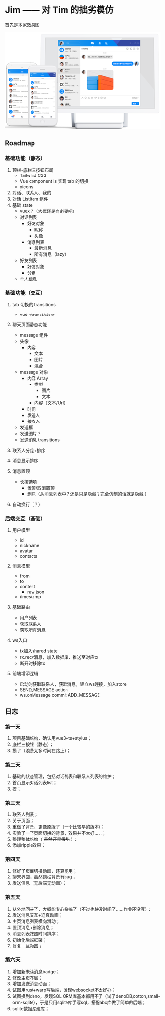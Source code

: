 # Jim —— 对 Tim 的拙劣模仿

首先是本家效果图

![Tim](./misc/tim.png)

## Roadmap

### 基础功能（静态）

1. 顶栏-底栏三按钮布局
   - Tailwind CSS
   - Vue component is 实现 tab 的切换
   - xicons
2. 对话、联系人、我的
3. 对话 ListItem 组件
4. 基础 state
   - vuex？（大概还是有必要吧）
   - 对话列表
     - 好友对象
       - 昵称
       - 头像
     - 消息列表
       - 最新消息
       - 所有消息（lazy）
   - 好友列表
     - 好友对象
     - 分组
   - 个人信息

### 基础功能（交互）

1. tab 切换的 transitions

   - vue `<transition>`

2. 聊天页面静态功能

   - message 组件
   - 头像
     - 内容
       - 文本
       - 图片
       - 混合
   - message 对象
     - 内容 Array
       - 类型
         - 图片
         - 文本
       - 内容（文本/Url）
     - 时间
     - 发送人
     - 接收人
   - 发送框
   - 发送图片？
   - 发送消息 transitions

3. 联系人分组+排序
4. 消息显示排序
5. 消息置顶
   - 长按选项
     - 置顶/取消置顶
     - 删除（从消息列表中？还是只是隐藏？~~完全仿制的话就是隐藏~~ ）
6. 自动换行（？）

### 后端交互（基础）

1. 用户模型
   - id
   - nickname
   - avatar
   - contacts

2. 消息模型
   - from
   - to
   - content
     - raw json
   - timestamp

3. 基础路由
   - 用户列表
   - 获取联系人
   - 获取所有消息

4. ws入口
   - tx加入shared state
   - rx.recv消息，加入数据库，推送至对应tx
   - 断开时移除tx

5. 前端增添逻辑
   - 启动时获取联系人，获取消息，建立ws连接，加入store
   - SEND_MESSAGE action
   - ws.onMessage commit ADD_MESSAGE

## 日志

### 第一天

1. 项目基础结构，确认用vue3+ts+stylus；
2. 底栏三按钮（静态）；
3. 摸了（浪费太多时间在路上）；

### 第二天

1. 基础的状态管理，包括对话列表和联系人列表的维护；
2. 首页显示对话列表list；
3. 摸；

### 第三天

1. 联系人列表；
2. 关于页面；
3. 重做了背景，更像原版了（一个比较早的版本）；
4. 实验了一下页面切换的背景，效果并不太好……；
5. 整理整体结构（ ~~虽然还是很乱~~ ）；
6. 添加ripple效果；

### 第四天

1. 修好了页面切换动画，还算能用；
2. 聊天界面，虽然顶栏背景有bug；
3. 发送信息（无后端无动画）；

### 第五天

1. 从外地回来了，大概能专心搞搞了（不过也快没时间了……作业还没写）；
2. 发送消息交互+迫真动画；
3. 主页消息列表横向滑动；
4. 置顶消息+删除消息；
5. 消息列表按照时间排序；
6. 初始化后端框架；
7. 修复一些动画；

### 第六天

1. 增加新未读消息badge；
2. 修改主页布局；
3. 增加发送消息动画；
4. 试图用rust+warp写后端，发现websocket不太好办；
5. 试图换到deno，发现SQL ORM库基本都用不了（试了denoDB,cotton,small-orm-sqlite），于是只用sqlite库手写sql，搭配abc库做了简单的后端；
6. sqlite数据库建库；